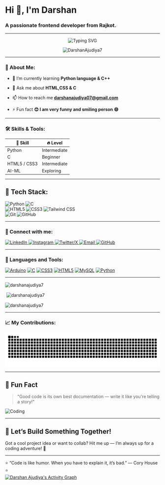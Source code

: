 
<h1 align="left">Hi 👋, I'm Darshan</h1>
<h3 align="left">A passionate frontend developer from Rajkot.</h3> 

---
<p align="center">
  <img src="https://readme-typing-svg.herokuapp.com?font=Fira+Code&size=24&pause=1000&color=0AD404&center=true&vCenter=true&width=500&lines=Hi+There+👋;Pursuing+Computer+Engineering+🧑‍💻;AI+Enthusiast+🤖;Love+to+Build+Awesome+Projects+💻;Always+Learning+New+Things+🚀" alt="Typing SVG" />
</p>

<p align="center">
  <img src="https://komarev.com/ghpvc/?username=DarshanAjudiya7&label=Profile%20views&color=0e75b6&style=plastic" alt="DarshanAjudiya7" />
</p>


---

<h3 align="left">📖 About Me:</h3>

- 🌱 I’m currently learning **Python language & C++**

- 💬 Ask me about **HTML,CSS & C**

- 📫 How to reach me **darshanajudiya07@gmail.com**

- ⚡ Fun fact **😊 I am very funny and smiling person 😄**
<hr>
<h3 align="left">🛠 Skills & Tools:</h3>
<table class="skills-table">
  <thead>
    <tr>
      <th>💪 Skill</th>
      <th>🔥 Level</th>
    </tr>
  </thead>
  <tbody>
    <tr>
      <td>Python</td>
      <td>Intermediate</td>
    </tr>
    <tr>
      <td>C</td>
      <td>Beginner</td>
    </tr>
    <tr>
      <td>HTML5 / CSS3</td>
      <td>Intermediate</td>
    </tr>
    <tr>
      <td>AI-ML</td>
      <td>Exploring</td>
    </tr>
  </tbody>
</table>
<hr>

<!DOCTYPE html>
<html>
<body>

  <div class="tech-stack">
    <h2>🚀 Tech Stack:</h2>
    <div class="badges">
      <img src="https://img.shields.io/badge/Python-3776AB?style=for-the-badge&logo=python&logoColor=white" alt="Python">
      <img src="https://img.shields.io/badge/C-555555?style=for-the-badge&logo=c&logoColor=white" alt="C">
      <br>
      <img src="https://img.shields.io/badge/HTML5-E34F26?style=for-the-badge&logo=html5&logoColor=white" alt="HTML5">
      <img src="https://img.shields.io/badge/CSS3-1572B6?style=for-the-badge&logo=css3&logoColor=white" alt="CSS3">
      <img src="https://img.shields.io/badge/TailwindCSS-38B2AC?style=for-the-badge&logo=tailwind-css&logoColor=white" alt="Tailwind CSS">
      <br>
      <img src="https://img.shields.io/badge/Git-F05032?style=for-the-badge&logo=git&logoColor=white" alt="Git">
      <img src="https://img.shields.io/badge/GitHub-181717?style=for-the-badge&logo=github&logoColor=white" alt="GitHub">
    </div>
  </div>

</body>
</html>

<hr>
<h3 align="left">🤝 Connect with me:</h3>

<p align="left">
  <a href="https://www.linkedin.com/in/darshan-ajudiya-a5b301310/" target="_blank">
    <img src="https://raw.githubusercontent.com/rahuldkjain/github-profile-readme-generator/master/src/images/icons/Social/linked-in-alt.svg" alt="LinkedIn" height="30" width="40" />
  </a>
  <a href="https://instagram.com/darshan_ajudiya_7" target="_blank">
    <img src="https://raw.githubusercontent.com/rahuldkjain/github-profile-readme-generator/master/src/images/icons/Social/instagram.svg" alt="Instagram" height="30" width="40" />
  </a>
  <a href="https://x.com/AjudiyaDarshan7" target="_blank">
    <img src="https://cdn.jsdelivr.net/gh/simple-icons/simple-icons/icons/x.svg" alt="Twitter/X" height="30" width="40" />
  </a>
  <a href="mailto:darshanajudiya07@gmail.com" target="_blank">
    <img src="https://img.icons8.com/fluency/48/gmail-new.png" alt="Email" height="30" width="40" />
  </a>
  <a href="https://github.com/DarshanAjudiya7" target="_blank">
    <img src="https://raw.githubusercontent.com/rahuldkjain/github-profile-readme-generator/master/src/images/icons/Social/github.svg" alt="GitHub" height="30" width="40" />
  </a>
</p>


<hr>
<h3 align="left">🧰 Languages and Tools:</h3>
<p align="left">
  <a href="https://www.arduino.cc/" target="_blank"><img src="https://img.icons8.com/color/48/000000/arduino.png" alt="Arduino" width="40" height="40"/></a>
  <a href="https://www.cprogramming.com/" target="_blank"><img src="https://img.icons8.com/color/48/000000/c-programming.png" alt="C" width="40" height="40"/></a>
  <a href="https://developer.mozilla.org/en-US/docs/Web/CSS" target="_blank"><img src="https://img.icons8.com/color/48/000000/css3.png" alt="CSS3" width="40" height="40"/></a>
  <a href="https://developer.mozilla.org/en-US/docs/Web/HTML" target="_blank"><img src="https://img.icons8.com/color/48/000000/html-5--v1.png" alt="HTML5" width="40" height="40"/></a>
  <a href="https://www.mysql.com/" target="_blank"><img src="https://img.icons8.com/fluency/48/000000/mysql-logo.png" alt="MySQL" width="40" height="40"/></a>
  <a href="https://www.python.org" target="_blank"><img src="https://img.icons8.com/color/48/000000/python--v1.png" alt="Python" width="40" height="40"/></a>
</p>

<hr>


<p><img align="center" src="https://github-readme-stats.vercel.app/api/top-langs?username=darshanajudiya7&show_icons=true&locale=en&layout=compact" alt="darshanajudiya7" /></p>

<p>&nbsp;<img align="center" src="https://github-readme-stats.vercel.app/api?username=darshanajudiya7&show_icons=true&locale=en" alt="darshanajudiya7" /></p>

<p><img align="center" src="https://github-readme-streak-stats.herokuapp.com/?user=darshanajudiya7&" alt="darshanajudiya7" /></p>

<hr>
<h3 align="left">📈 My Contributions:</h3>



![Snake animation](https://raw.githubusercontent.com/DarshanAjudiya7/DarshanAjudiya7/output/github-contribution-grid-snake.svg)




<hr>


## 🎉 Fun Fact
> "Good code is its own best documentation — write it like you're telling a story!"

![Coding](https://media.giphy.com/media/LmNwrBhejkK9EFP504/giphy.gif)

--- 



## 🤝 Let’s Build Something Together!
Got a cool project idea or want to collab? Hit me up — I’m always up for a coding adventure! 🚀

--- 

<!DOCTYPE html>
<html lang="en">

<body>

  <div class="quote-box">
    ⭐ “Code is like humor. When you have to explain it, it’s bad.”
    <span class="quote-author">— Cory House ⭐</span>
  </div>

</body>
</html>


 <a align="center" href="https://github.com/DarshanAjudiya7">
  <img alt="Darshan Ajudiya's Activity Graph" src="https://github-readme-activity-graph.vercel.app/graph?username=DarshanAjudiya7&custom_title=Darshan%20Ajudiya's%20Contribution%20Graph&theme=react-dark" />
</a> 



